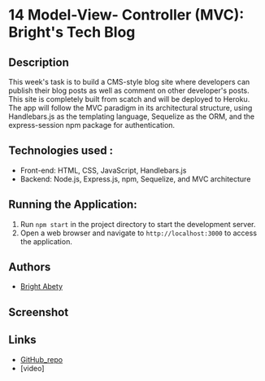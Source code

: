 # 14 Model-View- Controller (MVC): Bright's Tech Blog

## Description
This week's task is to build a CMS-style blog site where developers can publish their blog posts as well as comment on other developer's posts. This site is completely built from scatch and will be deployed to Heroku. The app will follow the MVC paradigm in its architectural structure, using Handlebars.js as the templating language, Sequelize as the ORM, and the express-session npm package for authentication.

## Technologies used :
- Front-end: HTML, CSS, JavaScript, Handlebars.js
- Backend: Node.js, Express.js, npm, Sequelize, and MVC architecture

## Running the Application:
1. Run `npm start` in the project directory to start the development server.
2. Open a web browser and navigate to `http://localhost:3000` to access the application.

## Authors
- [Bright Abety](https://github.com/kagebright)

## Screenshot

## Links
- [GitHub_repo](https://github.com/kagebright/bright-techblog.git) 
- [video]
